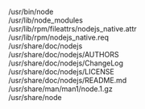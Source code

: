 /usr/bin/node  
/usr/lib/node\_modules  
/usr/lib/rpm/fileattrs/nodejs\_native.attr  
/usr/lib/rpm/nodejs\_native.req  
/usr/share/doc/nodejs  
/usr/share/doc/nodejs/AUTHORS  
/usr/share/doc/nodejs/ChangeLog  
/usr/share/doc/nodejs/LICENSE  
/usr/share/doc/nodejs/README.md  
/usr/share/man/man1/node.1.gz  
/usr/share/node  
